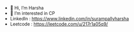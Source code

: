 - 👋 Hi, I’m Harsha
- 👀 I’m interested in CP
- LinkedIn : https://www.linkedin.com/in/surampallyharsha
- Leetcode : https://leetcode.com/u/217r1a05q9/

<!---
HARSHA-Z1/HARSHA-Z1 is a ✨ special ✨ repository because its `README.md` (this file) appears on your GitHub profile.
You can click the Preview link to take a look at your changes.
--->
